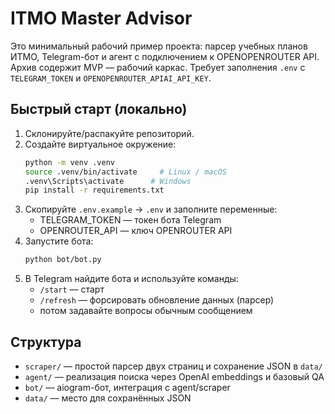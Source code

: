 # ITMO Master Advisor

Это минимальный рабочий пример проекта: парсер учебных планов ИТМО, Telegram-бот и агент с подключением к OPENOPENROUTER API.
Архив содержит MVP — рабочий каркас. Требует заполнения `.env` c `TELEGRAM_TOKEN` и `OPENOPENROUTER_APIAI_API_KEY`.

## Быстрый старт (локально)
1. Склонируйте/распакуйте репозиторий.
2. Создайте виртуальное окружение:
   ```bash
   python -m venv .venv
   source .venv/bin/activate     # Linux / macOS
   .venv\Scripts\activate      # Windows
   pip install -r requirements.txt
   ```
3. Скопируйте `.env.example` -> `.env` и заполните переменные:
   - TELEGRAM_TOKEN — токен бота Telegram
   - OPENROUTER_API — ключ OPENROUTER API
4. Запустите бота:
   ```bash
   python bot/bot.py
   ```
5. В Telegram найдите бота и используйте команды:
   - `/start` — старт
   - `/refresh` — форсировать обновление данных (парсер)
   - потом задавайте вопросы обычным сообщением

## Структура
- `scraper/` — простой парсер двух страниц и сохранение JSON в `data/`
- `agent/` — реализация поиска через OpenAI embeddings и базовый QA
- `bot/` — aiogram-бот, интеграция с agent/scraper
- `data/` — место для сохранённых JSON
